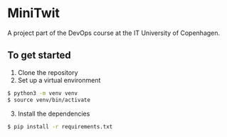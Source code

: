 # MiniTwit
A project part of the DevOps course at the IT University of Copenhagen.

## To get started
1. Clone the repository
2. Set up a virtual environment
```bash
$ python3 -m venv venv
$ source venv/bin/activate
```
3. Install the dependencies
```bash
$ pip install -r requirements.txt
```


